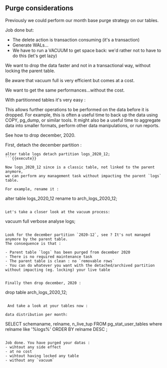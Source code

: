 ## Purge considerations

Previously we could perform our month base purge strategy on our tables.

Job done but:

- The delete action is transaction consuming (it's a transaction)
- Generate WALs...
- We have to run a VACUUM to get space back: we'd rather not to have to do this (let's get lazy)

We want to drop the data faster and not in a transactional way, without locking
the parent table.

Be aware that vacuum full is very efficient but comes at a cost.

We want to get the same performances...without the cost.

With partitionned tables it's very easy :

This allows further operations to be performed on the data before it is dropped.
For example, this is often a useful time to back up the data using COPY, pg_dump, or similar tools.
It might also be a useful time to aggregate data into smaller formats, perform other
data manipulations, or run reports.

See how to drop december, 2020. 

First, detach the december partition :

```
alter table logs detach partition logs_2020_12;
```{{execute}}

Now logs_2020_12 since is a classic table, not linked to the parent anymore,
we can perform any management task without impacting the parent `logs` table.

For example, rename it :

```
alter table logs_2020_12 rename to arch_logs_2020_12;
```{{execute}}

Let's take a closer look at the vacuum process:

```
vacuum full verbose analyse logs;
```{{execute}}

Look for the december partition `2020-12`, see ? It's not managed anymore by the parent table.
The consequence is that :

- Parent table `logs` has been purged from december 2020
- There is no required maintenance task
- The parent table is clean : no `removable rows`
- You can do whatever you want with the detached/archived partition without impacting (eg. locking) your live table


Finally then drop december, 2020 :

```
drop table arch_logs_2020_12;
```{{execute}}

 And take a look at your tables now :

data distribution per month:

 ```
SELECT schemaname,
    relname,
    n_live_tup
FROM pg_stat_user_tables
where relname like '%logs%'
ORDER BY relname DESC ;
```{{execute}}

Job done. You have purged your datas :
- wihtout any side effect
- at no cost
- wihtout having locked any table
- without any `vacuum`
